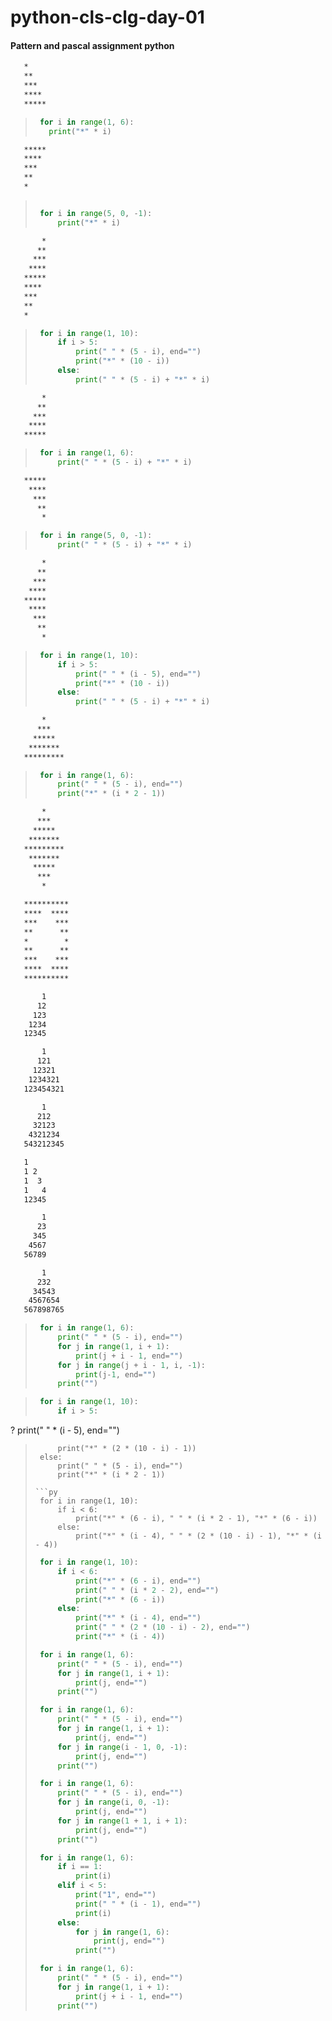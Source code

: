 # python-cls-clg-day-01

#### Pattern and pascal assignment python


```txt
   *
   **
   ***
   ****
   *****
```
>```py
>  for i in range(1, 6):
>    print("*" * i)
>```


```txt
   *****
   ****
   ***
   **
   *
```
>```py
>
>  for i in range(5, 0, -1):
>      print("*" * i)
>```

```txt
       *
      **
     ***
    ****
   *****
   ****
   ***
   **
   *
```

>```py
>  for i in range(1, 10):
>      if i > 5:
>          print(" " * (5 - i), end="")
>          print("*" * (10 - i))
>      else:
>          print(" " * (5 - i) + "*" * i)
>```


```txt
       *
      **
     ***
    ****
   *****
```
>```py
>  for i in range(1, 6):
>      print(" " * (5 - i) + "*" * i)
>```

```txt
   *****
    ****
     ***
      **
       *
```
>```py
>  for i in range(5, 0, -1):
>      print(" " * (5 - i) + "*" * i)
>```

```txt
       *
      **
     ***
    ****
   *****
    ****
     ***
      **
       *
```

>```py
>  for i in range(1, 10):
>      if i > 5:
>          print(" " * (i - 5), end="")
>          print("*" * (10 - i))
>      else:
>          print(" " * (5 - i) + "*" * i)
>```



```txt
       *
      ***
     *****
    *******
   *********
```

>```py
>  for i in range(1, 6):
>      print(" " * (5 - i), end="")
>      print("*" * (i * 2 - 1))
>```

```txt
       *
      ***
     *****
    *******
   *********
    *******
     *****
      ***
       *
```


```txt
   **********
   ****  ****
   ***    ***
   **      **
   *        *
   **      **
   ***    ***
   ****  ****
   **********
```


```txt
       1
      12
     123
    1234
   12345
```


```txt
       1
      121
     12321
    1234321
   123454321
```


```txt
       1
      212
     32123
    4321234
   543212345
```


```txt
   1
   1 2
   1  3
   1   4
   12345
```


```txt
       1
      23
     345
    4567
   56789
```


```txt
       1
      232
     34543
    4567654
   567898765
```

>```py
>  for i in range(1, 6):
>      print(" " * (5 - i), end="")
>      for j in range(1, i + 1):
>          print(j + i - 1, end="")
>      for j in range(j + i - 1, i, -1):
>          print(j-1, end="")
>      print("")
>```





>```py
>  for i in range(1, 10):
>      if i > 5:
?          print(" " * (i - 5), end="")
>          print("*" * (2 * (10 - i) - 1))
>      else:
>          print(" " * (5 - i), end="")
>          print("*" * (i * 2 - 1))
>```
>```py
>  for i in range(1, 10):
>      if i < 6:
>          print("*" * (6 - i), " " * (i * 2 - 1), "*" * (6 - i))
>      else:
>          print("*" * (i - 4), " " * (2 * (10 - i) - 1), "*" * (i - 4))
>```
>```py
>  for i in range(1, 10):
>      if i < 6:
>          print("*" * (6 - i), end="")
>          print(" " * (i * 2 - 2), end="")
>          print("*" * (6 - i))
>      else:
>          print("*" * (i - 4), end="")
>          print(" " * (2 * (10 - i) - 2), end="")
>          print("*" * (i - 4))
>```
>```py
>  for i in range(1, 6):
>      print(" " * (5 - i), end="")
>      for j in range(1, i + 1):
>          print(j, end="")
>      print("")
>```
>```py
>  for i in range(1, 6):
>      print(" " * (5 - i), end="")
>      for j in range(1, i + 1):
>          print(j, end="")
>      for j in range(i - 1, 0, -1):
>          print(j, end="")
>      print("")
>```
>```py
>  for i in range(1, 6):
>      print(" " * (5 - i), end="")
>      for j in range(i, 0, -1):
>          print(j, end="")
>      for j in range(1 + 1, i + 1):
>          print(j, end="")
>      print("")
>```
>```py
>  for i in range(1, 6):
>      if i == 1:
>          print(i)
>      elif i < 5:
>          print("1", end="")
>          print(" " * (i - 1), end="")
>          print(i)
>      else:
>          for j in range(1, 6):
>              print(j, end="")
>          print("")
>```
>```py
>  for i in range(1, 6):
>      print(" " * (5 - i), end="")
>      for j in range(1, i + 1):
>          print(j + i - 1, end="")
>      print("")
>```

